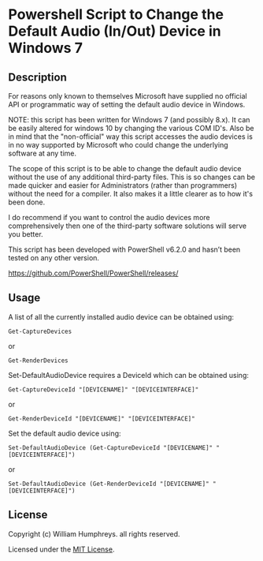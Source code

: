 # Powershell Script to Change the Default Audio (In/Out) Device in Windows 7

## Description

For reasons only known to themselves Microsoft have supplied no official API or programmatic way of setting the default audio device in Windows.
 
NOTE: this script has been written for Windows 7 (and possibly 8.x). It can be easily altered for windows 10 by changing the various COM ID's. Also be in mind that the "non-official" way this script accesses the audio devices is in no way supported by Microsoft who could change the underlying software at any time.
 
The scope of this script is to be able to change the default audio device without the use of any additional third-party files. This is so changes can be made quicker and easier for Administrators (rather than programmers) without the need for a compiler. It also makes it a little clearer as to how it's been done.

I do recommend if you want to control the audio devices more comprehensively then one of the third-party software solutions will serve you better.

This script has been developed with PowerShell v6.2.0 and hasn’t been tested on any other version.

https://github.com/PowerShell/PowerShell/releases/

## Usage

A list of all the currently installed audio device can be obtained using:

```
Get-CaptureDevices
```

or

```
Get-RenderDevices
```

Set-DefaultAudioDevice requires a DeviceId which can be obtained using: 

```
Get-CaptureDeviceId "[DEVICENAME]" "[DEVICEINTERFACE]"
```

or

```	
Get-RenderDeviceId "[DEVICENAME]" "[DEVICEINTERFACE]"
```

Set the default audio device using:

```
Set-DefaultAudioDevice (Get-CaptureDeviceId "[DEVICENAME]" "[DEVICEINTERFACE]")
```

or

```	
Set-DefaultAudioDevice (Get-RenderDeviceId "[DEVICENAME]" "[DEVICEINTERFACE]")
```

## License
Copyright (c) William Humphreys. all rights reserved.

Licensed under the [MIT License](./LICENSE).
